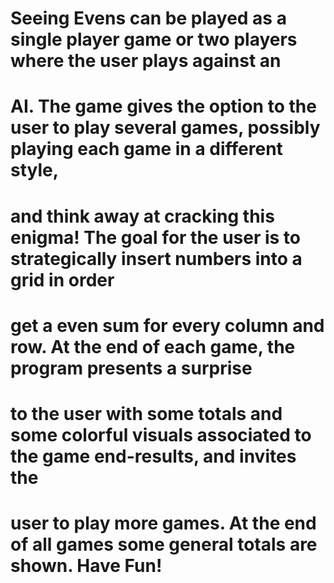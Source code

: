 # Seeing Evens can be played as a single player game or two players where the user plays against an 
# AI. The game gives the option to the user to play several games, possibly playing each game in a different style, 
# and think away at cracking this enigma! The goal for the user is to strategically insert numbers into a grid in order
# get a even sum for every column and row. At the end of each game, the program presents a surprise 
# to the user with some totals and some colorful visuals associated to the game end-results, and invites the
# user to play more games. At the end of all games some general totals are shown. Have Fun!
